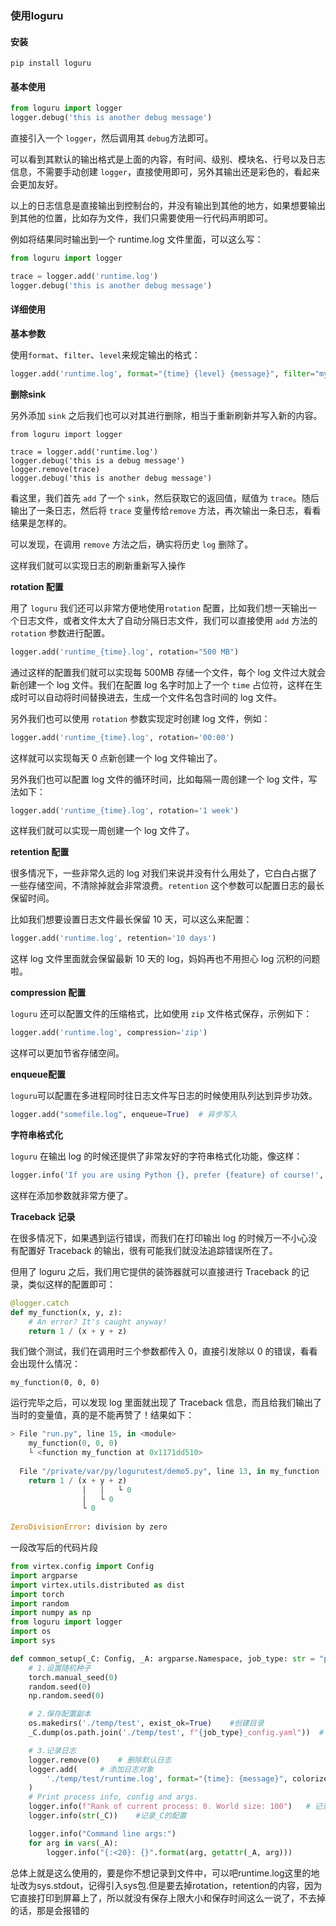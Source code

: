 ### 使用loguru

#### 安装

```
pip install loguru
```

#### 基本使用

```python
from loguru import logger
logger.debug('this is another debug message')
```

直接引入一个 `logger`，然后调用其 `debug`方法即可。

可以看到其默认的输出格式是上面的内容，有时间、级别、模块名、行号以及日志信息，不需要手动创建 `logger`，直接使用即可，另外其输出还是彩色的，看起来会更加友好。

以上的日志信息是直接输出到控制台的，并没有输出到其他的地方，如果想要输出到其他的位置，比如存为文件，我们只需要使用一行代码声明即可。

例如将结果同时输出到一个 runtime.log 文件里面，可以这么写：

```python
from loguru import logger

trace = logger.add('runtime.log')
logger.debug('this is another debug message')
```

#### 详细使用

**基本参数**

使用`format`、`filter`、`level`来规定输出的格式：

```python
logger.add('runtime.log', format="{time} {level} {message}", filter="my_module", level="INFO")
```

**删除sink**

另外添加 `sink` 之后我们也可以对其进行删除，相当于重新刷新并写入新的内容。

```pyhon
from loguru import logger
 
trace = logger.add('runtime.log')
logger.debug('this is a debug message')
logger.remove(trace)
logger.debug('this is another debug message')
```

看这里，我们首先 `add` 了一个 `sink`，然后获取它的返回值，赋值为 `trace`。随后输出了一条日志，然后将 `trace` 变量传给`remove` 方法，再次输出一条日志，看看结果是怎样的。

可以发现，在调用 `remove` 方法之后，确实将历史 `log` 删除了。

这样我们就可以实现日志的刷新重新写入操作

**rotation 配置**

用了 `loguru` 我们还可以非常方便地使用`rotation` 配置，比如我们想一天输出一个日志文件，或者文件太大了自动分隔日志文件，我们可以直接使用 `add` 方法的 `rotation` 参数进行配置。

```python
logger.add('runtime_{time}.log', rotation="500 MB")
```

通过这样的配置我们就可以实现每 500MB 存储一个文件，每个 log 文件过大就会新创建一个 log 文件。我们在配置 log 名字时加上了一个 `time` 占位符，这样在生成时可以自动将时间替换进去，生成一个文件名包含时间的 log 文件。

另外我们也可以使用 `rotation` 参数实现定时创建 log 文件，例如：

```python
logger.add('runtime_{time}.log', rotation='00:00')
```

这样就可以实现每天 0 点新创建一个 log 文件输出了。

另外我们也可以配置 log 文件的循环时间，比如每隔一周创建一个 log 文件，写法如下：

```python
logger.add('runtime_{time}.log', rotation='1 week')
```

这样我们就可以实现一周创建一个 log 文件了。

**retention 配置**

很多情况下，一些非常久远的 log 对我们来说并没有什么用处了，它白白占据了一些存储空间，不清除掉就会非常浪费。`retention` 这个参数可以配置日志的最长保留时间。

比如我们想要设置日志文件最长保留 10 天，可以这么来配置：

```python
logger.add('runtime.log', retention='10 days')
```

这样 log 文件里面就会保留最新 10 天的 log，妈妈再也不用担心 log 沉积的问题啦。

**compression 配置**

`loguru` 还可以配置文件的压缩格式，比如使用 `zip` 文件格式保存，示例如下：

```python
logger.add('runtime.log', compression='zip')
```

这样可以更加节省存储空间。

**enqueue配置**

`loguru`可以配置在多进程同时往日志文件写日志的时候使用队列达到异步功效。

```python
logger.add("somefile.log", enqueue=True)  # 异步写入
```

**字符串格式化**

`loguru` 在输出 log 的时候还提供了非常友好的字符串格式化功能，像这样：

```python
logger.info('If you are using Python {}, prefer {feature} of course!', 3.6, feature='f-strings')
```

这样在添加参数就非常方便了。

**Traceback 记录**

在很多情况下，如果遇到运行错误，而我们在打印输出 log 的时候万一不小心没有配置好 Traceback 的输出，很有可能我们就没法追踪错误所在了。

但用了 loguru 之后，我们用它提供的装饰器就可以直接进行 Traceback 的记录，类似这样的配置即可：

```python
@logger.catch
def my_function(x, y, z):
    # An error? It's caught anyway!
    return 1 / (x + y + z)
```

我们做个测试，我们在调用时三个参数都传入 0，直接引发除以 0 的错误，看看会出现什么情况：

```
my_function(0, 0, 0)
```

运行完毕之后，可以发现 log 里面就出现了 Traceback 信息，而且给我们输出了当时的变量值，真的是不能再赞了！结果如下：

```python
> File "run.py", line 15, in <module>
    my_function(0, 0, 0)
    └ <function my_function at 0x1171dd510>
 
  File "/private/var/py/logurutest/demo5.py", line 13, in my_function
    return 1 / (x + y + z)
                │   │   └ 0
                │   └ 0
                └ 0
 
ZeroDivisionError: division by zero
```



一段改写后的代码片段

```python
from virtex.config import Config
import argparse
import virtex.utils.distributed as dist
import torch
import random
import numpy as np
from loguru import logger
import os
import sys

def common_setup(_C: Config, _A: argparse.Namespace, job_type: str = "pretrain"):
    # 1.设置随机种子
    torch.manual_seed(0)
    random.seed(0)
    np.random.seed(0)

    # 2.保存配置副本
    os.makedirs('./temp/test', exist_ok=True)    #创建目录
    _C.dump(os.path.join('./temp/test', f"{job_type}_config.yaml"))  # 保存设置文件副本

    # 3.记录日志
    logger.remove(0)    # 删除默认日志
    logger.add(     # 添加日志对象
        './temp/test/runtime.log', format="{time}: {message}", colorize=True,rotation='10 MB',retention='7 day'
    )
    # Print process info, config and args.
    logger.info(f"Rank of current process: 0. World size: 100")   # 记录日志
    logger.info(str(_C))    #记录_C的配置

    logger.info("Command line args:")
    for arg in vars(_A):
        logger.info("{:<20}: {}".format(arg, getattr(_A, arg)))
```

总体上就是这么使用的，要是你不想记录到文件中，可以吧runtime.log这里的地址改为sys.stdout，记得引入sys包.但是要去掉rotation，retention的内容，因为它直接打印到屏幕上了，所以就没有保存上限大小和保存时间这么一说了，不去掉的话，那是会报错的
